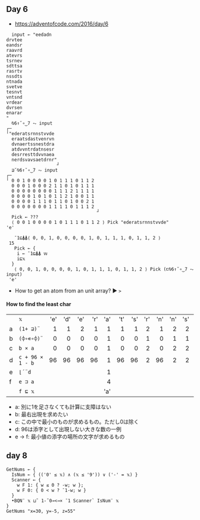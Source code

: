 # 

## Day 6

- https://adventofcode.com/2016/day/6

```apl
  input ← "eedadn
drvtee
eandsr
raavrd
atevrs
tsrnev
sdttsa
rasrtv
nssdts
ntnada
svetve
tesnvt
vntsnd
vrdear
dvrsen
enarar
"
  ⍉6↑˘∘‿7 ⥊ input
┌─                  
╵"ederatsrnnstvvde  
  eraatsdastvenrvn  
  dvnaertssnestdra  
  atdvvntrdatnsesr  
  desrresttdvvnaea  
  nerdsvavsaetdrnr" 
                   ┘
  ⊒˘⍉6↑˘∘‿7 ⥊ input
┌─                                 
╵ 0 0 1 0 0 0 0 1 0 1 1 1 0 1 1 2  
  0 0 0 1 0 0 0 2 1 1 0 1 0 1 1 1  
  0 0 0 0 0 0 0 0 1 1 1 2 1 1 1 1  
  0 0 0 0 1 0 1 0 1 1 2 1 0 0 1 1  
  0 0 0 0 1 1 1 0 1 1 0 1 0 0 2 1  
  0 0 0 0 0 0 0 1 1 1 1 0 1 1 1 2  
                                  ┘
  Pick ← ???
  ⟨ 0 0 1 0 0 0 0 1 0 1 1 1 0 1 1 2 ⟩ Pick "ederatsrnnstvvde"
'e'
```

```apl
   ¯1⊑⍋⍋⟨ 0, 0, 1, 0, 0, 0, 0, 1, 0, 1, 1, 1, 0, 1, 1, 2 ⟩
 15
   Pick ← { 
    i ← ¯1⊑⍋⍋ 𝕨
    i⊑𝕩
  }
   ⟨ 0, 0, 1, 0, 0, 0, 0, 1, 0, 1, 1, 1, 0, 1, 1, 2 ⟩ Pick (⊏⍉6↑˘∘‿7 ⥊ input)
 'e'
 ```

- How to get an atom from an unit array? ▶️ `>`

#### How to find the least char

|   |                  |   |   |   |   |   |   |   |   |   |   |   |   |   |   |   |   |
|---|------------------|--:|--:|--:|--:|--:|--:|--:|--:|--:|--:|--:|--:|--:|--:|--:|--:|
|   |  `𝕩`             |'e'|'d'|'e'|'r'|'a'|'t'|'s'|'r'|'n'|'n'|'s'|'t'|'v'|'v'|'d'|'e'|
| a | `(1+ ⊒)¨`        | 1 | 1 | 2 | 1 | 1 | 1 | 1 | 2 | 1 | 2 | 2 | 2 | 1 | 2 | 2 | 3 |
| b | `(⌽∘∊∘⌽)¨`       | 0 | 0 | 0 | 0 | 1 | 0 | 0 | 1 | 0 | 1 | 1 | 1 | 0 | 1 | 1 | 1 |
| c |  `b × a`         | 0 | 0 | 0 | 0 | 1 | 0 | 0 | 2 | 0 | 2 | 2 | 2 | 0 | 2 | 2 | 3 |
| d | `c + 96 × 1 - b` |96 | 96| 96| 96| 1 |96 |96 | 2 | 96| 2 | 2 | 2 | 96| 2 | 2 | 3 |
| e |  `⌊´¨d`          |   |   |   |   | 1 |   |   |   |   |   |   |   |   |   |   |   |
| f |  `e ⊐ a`         |   |   |   |   | 4 |   |   |   |   |   |   |   |   |   |   |   |
|   |  `f ⊑ 𝕩`         |   |   |   |   |'a'|   |   |   |   |   |   |   |   |   |   |   |


- a: 別に1を足さなくても計算に支障はない
- b: 最右出現を求めたい
- c: この中で最小のものが求めるもの。ただし0は除く
- d: 96は添字として出現しない大きな数の一例
- e → f: 最小値の添字の場所の文字が求めるもの

## day 8

```apl
GetNums ← {
  IsNum ← { (('0' ≤ 𝕩) ∧ (𝕩 ≤ '9')) ∨ ('-' = 𝕩) }
  Scanner ← {
    w F 1: { w ≤ 0 ? -w; w };
    w F 0: { 0 < w ? ¯1-w; w }
  }
  •BQN¨ 𝕩 ⊔˜ 1-˜0⊸<⊸× ¯1 Scanner` IsNum¨ 𝕩
}
GetNums "x=30, y=-5, z=55"
```
